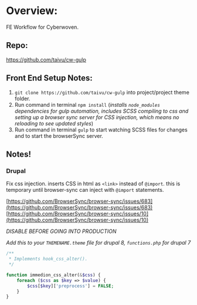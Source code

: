 # Overview:
FE Workflow for Cyberwoven.

## Repo:
https://github.com/taivu/cw-gulp


## Front End Setup Notes:
1. `git clone https://github.com/taivu/cw-gulp` into project/project theme folder.
2. Run command in terminal `npm install` (_installs `node_modules` dependencies for gulp automation, includes SCSS compiling to css and setting up a browser sync server for CSS injection, which means no reloading to see updated styles_)
3. Run command in terminal `gulp` to start watching SCSS files for changes and to start the browserSync server.

## Notes!

### Drupal
Fix css injection. inserts CSS in html as `<link>` instead of `@import`. this is temporary until browser-sync can inject with `@import` statements. 

[https://github.com/BrowserSync/browser-sync/issues/683](https://github.com/BrowserSync/browser-sync/issues/683)
[https://github.com/BrowserSync/browser-sync/issues/10](https://github.com/BrowserSync/browser-sync/issues/10)

*DISABLE BEFORE GOING INTO PRODUCTION*

_Add this to your `THEMENAME.theme` file for drupal 8, `functions.php` for drupal 7_

``` php
/**
 * Implements hook_css_alter().
 */

function immedion_css_alter(&$css) {
    foreach ($css as $key => $value) {
        $css[$key]['preprocess'] = FALSE;
    }
}
```


